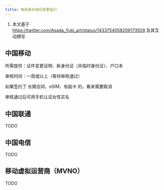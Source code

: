 ```yaml
---
title: 电信身份身份变更指引
---
```


1. 本文基于 <https://twitter.com/Asada_Yuki_art/status/1433754058209173509> 及其互动撰写

## 中国移动

所需提供：证件变更证明、新身份证（非临时身份证）、户口本

审核时间：一周或以上（等待审核通过）

如果签约了 长期合同、eSIM、有副卡 的，看来需要取消

审核通过后可用手机认证女性实名

## 中国联通

TODO

## 中国电信

TODO

## 移动虚拟运营商（MVNO）

TODO
